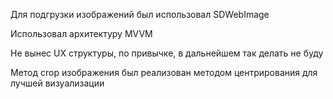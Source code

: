 Для подгрузки изображений был использовал SDWebImage

Использовал архитектуру MVVM

Не вынес UX структуры, по привычке, в дальнейшем так делать не буду

Метод crop изображения был реализован методом центрирования для лучшей визуализации
